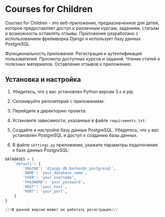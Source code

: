 # Courses for Children

Courses for Children - это веб-приложение, предназначенное для детей,
которое предоставляет доступ к различным курсам, заданиям, статьям и возможность оставлять отзывы.
Приложение разработано с использованием фреймворка Django и использует базу данных PostgreSQL.

Функциональность приложения:
Регистрация и аутентификация пользователей.
Просмотр доступных курсов и заданий.
Чтение статей и полезных материалов.
Оставление отзывов к приложению.

## Установка и настройка

1. Убедитесь, что у вас установлен Python версии 3.x и pip.
2. Склонируйте репозиторий с приложением:
3. Перейдите в директорию проекта:
4. Установите зависимости, указанные в файле `requirements.txt`:
5. Создайте и настройте базу данных PostgreSQL. Убедитесь, что у вас установлен PostgreSQL и доступ к созданию базы данных.

6. В файле `settings.py` приложения, укажите параметры подключения к базе данных PostgreSQL:

```python
DATABASES = {
    'default': {
        'ENGINE': 'django.db.backends.postgresql',
        'NAME': 'your_database_name',
        'USER': 'your_username',
        'PASSWORD': 'your_password',
        'HOST': 'your_host',
        'PORT': 'your_port',
    }
}

///В данной версии может не работать регистрация///





